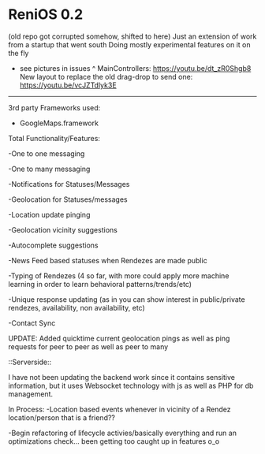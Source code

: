 # ReniOS 0.2
(old repo got corrupted somehow, shifted to here)
Just an extension of work from a startup that went south
Doing mostly experimental features on it on the fly

- see pictures in issues ^
MainControllers: https://youtu.be/dt_zR0Shgb8
New layout to replace the old drag-drop to send one: https://youtu.be/vcJZTdlyk3E
-----------------------------------
3rd party Frameworks used:
- GoogleMaps.framework

Total Functionality/Features:

-One to one messaging

-One to many messaging 

-Notifications for Statuses/Messages

-Geolocation for Statuses/messages

-Location update pinging

-Geolocation vicinity suggestions

-Autocomplete suggestions

-News Feed based statuses when Rendezes are made public

-Typing of Rendezes (4 so far, with more could apply more machine learning in order to learn behavioral patterns/trends/etc)

-Unique response updating (as in you can show interest in public/private rendezes, availability, non availability, etc)

-Contact Sync


UPDATE:
Added quicktime current geolocation pings as well as ping requests for peer to peer as well as peer to many 



::Serverside::

I have not been updating the backend work since it contains sensitive information, but it uses Websocket technology with js as well as PHP for db management.


In Process:
-Location based events whenever in vicinity of a Rendez location/person that is a friend??

-Begin refactoring of lifecycle activies/basically everything and run an optimizations check... been getting too caught up in features o_o


